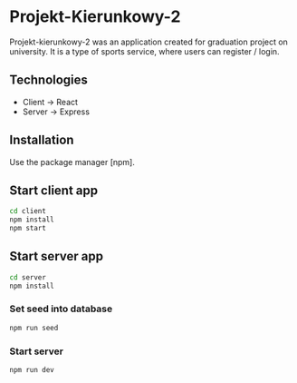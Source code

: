 # Projekt-Kierunkowy-2

Projekt-kierunkowy-2 was an application created for graduation project on university.
It is a type of sports service, where users can register / login.

## Technologies

- Client -> React
- Server -> Express

## Installation

Use the package manager [npm].

## Start client app 

```bash
cd client
npm install
npm start
```

## Start server app 

```bash
cd server
npm install
```

### Set seed into database
```bash
npm run seed
```

### Start server
```bash
npm run dev
```
